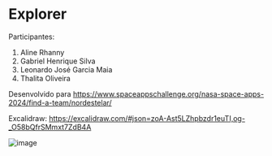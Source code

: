 # Explorer

Participantes:

1. Aline Rhanny
2. Gabriel Henrique Silva
3. Leonardo José Garcia Maia
4. Thalita Oliveira

Desenvolvido para https://www.spaceappschallenge.org/nasa-space-apps-2024/find-a-team/nordestelar/

Excalidraw: https://excalidraw.com/#json=zoA-Ast5LZhpbzdr1euTI,og-_O58bQfrSMmxt7ZdB4A

![image](https://github.com/user-attachments/assets/35e50d51-6e09-4118-a7fd-43c0a29b4b39)
